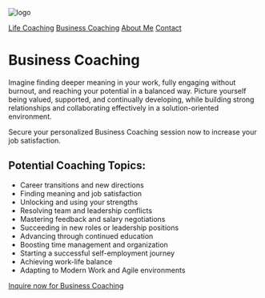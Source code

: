 ![logo](/images/logo.png)

[Life Coaching](/life-coaching)
[Business Coaching](/business-coaching)
[About Me](/about)
[Contact](/contact)

# Business Coaching

Imagine finding deeper meaning in your work, fully engaging without burnout, and reaching your potential in a balanced way. Picture yourself being valued, supported, and continually developing, while building strong relationships and collaborating effectively in a solution-oriented environment.

Secure your personalized Business Coaching session now to increase your job satisfaction.

## Potential Coaching Topics:

- Career transitions and new directions
- Finding meaning and job satisfaction
- Unlocking and using your strengths
- Resolving team and leadership conflicts
- Mastering feedback and salary negotiations
- Succeeding in new roles or leadership positions
- Advancing through continued education
- Boosting time management and organization
- Starting a successful self-employment journey
- Achieving work-life balance
- Adapting to Modern Work and Agile environments

[Inquire now for Business Coaching](/contact)
